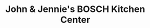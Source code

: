 ---
title: "John & Jennie's BOSCH Kitchen Center"
url: /holladay/john-und-jennies-bosch-kitchen-center/
shop: Haushaltsartikel
---